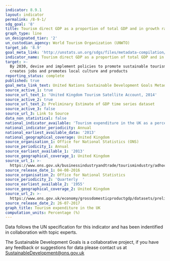 ```yaml
---
indicator: 8.9.1
layout: indicator
permalink: /8-9-1/
sdg_goal: '8'
title: Tourism direct GDP as a proportion of total GDP and in growth rate
graph_type: line
un_designated_tier: '2'
un_custodian_agency: World Tourism Organization (UNWTO)
target_id: '8.9'
goal_meta_link: 'http://unstats.un.org/sdgs/files/metadata-compilation/Metadata-Goal-8.pdf'
indicator_name: Tourism direct GDP as a proportion of total GDP and in growth rate
target: >-
  By 2030, devise and implement policies to promote sustainable tourism that
  creates jobs and promotes local culture and products
reporting_status: complete
published: true
goal_meta_link_text: United Nations Sustainable Development Goals Metadata (PDF 526 KB)
source_active_1: true
source_url_text_1: 'United Kingdom Tourism Satellite Account, 2014'
source_active_2: true
source_url_text_2: Preliminary Estimate of GDP time series dataset
source_active_3: false
source_url_3: Link to Source
data_non_statistical: false
national_indicator_available: 'Tourism expenditure in the UK as a percentage of GDP and in growth rate '
national_indicator_periodicity: Annual
national_earliest_available_data: '2013'
national_geographical_coverage: United Kingdom
source_organisation_1: Office for National Statistics (ONS)
source_periodicity_1: Annual
source_earliest_available_1: '2013'
source_geographical_coverage_1: United Kingdom
source_url_1: >-
  https://www.ons.gov.uk/businessindustryandtrade/tourismindustry/adhocs/005978unitedkingdomtourismsatelliteaccount2014
source_release_date_1: 04-08-2016
source_organisation_2: Office for National Statistics
source_periodicity_2: 'Quarterly  '
source_earliest_available_2: '1955'
source_geographical_coverage_2: United Kingdom
source_url_2: >-
  https://www.ons.gov.uk/economy/grossdomesticproductgdp/datasets/preliminaryestimateofgdp
source_release_date_2: 26-07-2017
graph_title: Tourism expenditure in the UK
computation_units: Percentage (%)
---
```

Data follows the UN specification for this indicator and has been indentified in collaboration with topic experts.

The Sustainable Development Goals is a collaborative project, if you have any feedback or suggestions for data please contact us at <SustainableDevelopment@ons.gov.uk>

